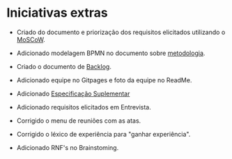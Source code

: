 # Iniciativas extras

- Criado do documento e priorização dos requisitos elicitados utilizando o [MoSCoW](../base/priorizacao/moscow.md). 

- Adicionado modelagem BPMN no documento sobre [metodologia](../base/metodologia.md).

- Criado o documento de [Backlog](./backlog.md).

- Adicionado equipe no Gitpages e foto da equipe no ReadMe.

- Adicionado [Especificação Suplementar](../base/iniciativas_extras/especificacao_suplementar.md)

- Adicionado requisitos elicitados em Entrevista.

- Corrigido o menu de reuniões com as atas.

- Corrigido o léxico de experiência para "ganhar experiência".

- Adicionado RNF's no Brainstoming.